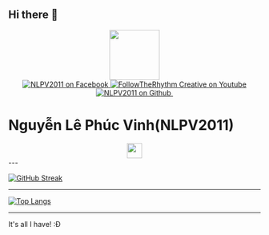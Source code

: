 ## Hi there 👋

<div id="header" align="center">
  <img src="https://i.giphy.com/media/v1.Y2lkPTc5MGI3NjExcXYybnR1ZHY4bDM1Zjg3ZTR1bTA5YzNidnpuOWFuYW9yb3ZsOTB4ayZlcD12MV9pbnRlcm5hbF9naWZfYnlfaWQmY3Q9cw/smGCEo5zsAXtK4bqAT/giphy.gif" width="100"/>
</div>
<div id="badges" align="center">
  <a href="https://www.facebook.com/profile.php?id=100085288406784">
    <img src="https://img.shields.io/badge/Facebook-blue?style=for-the-badge&logo=Facebook&logoColor=white" alt="NLPV2011 on Facebook"/>
  </a>
  <a href="http://www.youtube.com/@FollowTheRhythm-Creative">
    <img src="https://img.shields.io/badge/FollowTheRhythm_Creative-white?style=for-the-badge&logo=Youtube&logoColor=black" alt="FollowTheRhythm Creative on Youtube"/>
  </a>
  <a href="https://github.com/NLPV2011">
    <img src="https://img.shields.io/badge/Github-black?style=for-the-badge&logo=Github&logoColor=white" alt="NLPV2011 on Github"/>
  </a>
  <img src="https://komarev.com/ghpvc/?username=NLPV2011&style=flat-square&color=blue" alt="" align="center"/>
</div>
<h1>
  Nguyễn Lê Phúc Vinh(NLPV2011)
</h1>
<div id="profile-views" align="center">
  <img src="https://media.giphy.com/media/hvRJCLFzcasrR4ia7z/giphy.gif" width="30px"/>
</div>
---

[![GitHub Streak](http://github-readme-streak-stats.herokuapp.com?user=NLPV2011&theme=dark&background=000000)](https://git.io/streak-stats)

---

[![Top Langs](https://github-readme-stats.vercel.app/api/top-langs/?username=NLPV2011&layout=compact&theme=vision-friendly-dark)](https://github.com/anuraghazra/github-readme-stats)

---

It's all I have! :Đ
<!--
**NLPV2011/NLPV2011** is a ✨ _special_ ✨ repository because its `README.md` (this file) appears on your GitHub profile.

Here are some ideas to get you started:

- 🔭 I’m currently working on ...
- 🌱 I’m currently learning ...
- 👯 I’m looking to collaborate on ...
- 🤔 I’m looking for help with ...
- 💬 Ask me about ...
- 📫 How to reach me: ...
- 😄 Pronouns: ...
- ⚡ Fun fact: ...
-->
